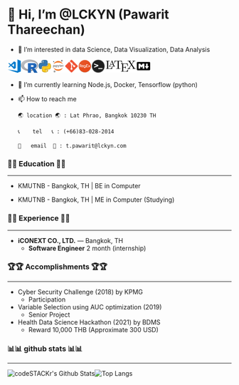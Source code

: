# 👋 Hi, I’m @LCKYN (Pawarit Thareechan)
- 👀 I’m interested in data Science, Data Visualization, Data Analysis

<img align="left" alt="Visual Studio Code" height="30px" src="icon/visual-studio-code.png" />
<img align="left" alt="R" height="30px" src="icon/r.png"/>
<img align="left" alt="Python" height="30px" src="icon/python.png" />
<img align="left" alt="Jupyter Notebook" height="30px" src="icon/jupyter-notebook.png" />
<img align="left" alt="Git" height="30px" src="icon/git.png" />
<img align="left" alt="regex" height="30px" src="icon/regex.png" />
<img align="left" alt="Terminal" height="30px" src="icon/terminal.png" />
<img align="left" alt="latex" height="30px" src="icon/latex.png" />
<img align="left" alt="markdown" height="30px" src="icon/markdown.png" />
<br /><br />

- 🌱 I’m currently learning Node.js, Docker, Tensorflow (python)
<!-- - 💞️ I’m looking to collaborate on ... !-->
- 📫 How to reach me 

      🌏 location 🌏 : Lat Phrao, Bangkok 10230 TH
      
      📞    tel   📞 : (+66)83-028-2014
      
      📧   email  📧 : t.pawarit@lckyn.com

### 📖📖 Education 📖📖

___


* KMUTNB - Bangkok, TH | BE in Computer

* KMUTNB - Bangkok, TH | ME in Computer (Studying)

### 💭💭 Experience 💭💭

___

* **iCONEXT CO., LTD.** — Bangkok, TH	 
  * **Software Engineer** 2 month (internship)

### 🏆🏆 Accomplishments 🏆🏆

___

* Cyber Security Challenge (2018) by KPMG
  * Participation
* Variable Selection using AUC optimization (2019)
  * Senior Project 
* Health Data Science Hackathon (2021) by BDMS 
  * Reward 10,000 THB (Approximate 300 USD)

### 📊📊 github stats 📊📊

___



<img align="left" alt="codeSTACKr's Github Stats" src="https://github-readme-stats.vercel.app/api?username=lckyn&show_icons=true&hide_border=true&theme=dark" />

![Top Langs](https://github-readme-stats.vercel.app/api/top-langs/?username=lckyn&hide_border=true&theme=dark)
